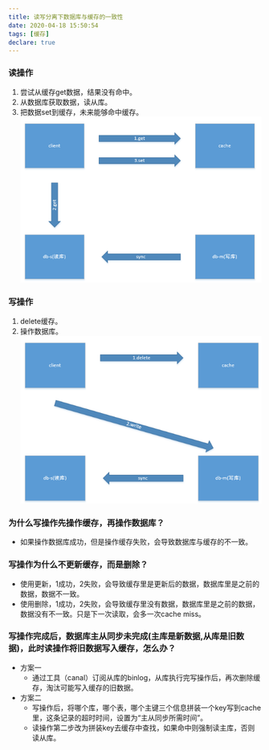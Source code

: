 ```yaml
---
title: 读写分离下数据库与缓存的一致性
date: 2020-04-18 15:50:54
tags: [缓存]
declare: true
---
```

### 读操作
1. 尝试从缓存get数据，结果没有命中。
2. 从数据库获取数据，读从库。
3. 把数据set到缓存，未来能够命中缓存。
![avatar](/images/cache/read.png)

### 写操作
1. delete缓存。
2. 操作数据库。
![avatar](/images/cache/write.png)

### 为什么写操作先操作缓存，再操作数据库？
+ 如果操作数据库成功，但是操作缓存失败，会导致数据库与缓存的不一致。

### 写操作为什么不更新缓存，而是删除？
+ 使用更新，1成功，2失败，会导致缓存里是更新后的数据，数据库里是之前的数据，数据不一致。
+ 使用删除，1成功，2失败，会导致缓存里没有数据，数据库里是之前的数据，数据没有不一致。只是下一次读取，会多一次cache miss。

### 写操作完成后，数据库主从同步未完成(主库是新数据,从库是旧数据)，此时读操作将旧数据写入缓存，怎么办？
+ 方案一
    * 通过工具（canal）订阅从库的binlog，从库执行完写操作后，再次删除缓存，淘汰可能写入缓存的旧数据。
+ 方案二
    * 写操作后，将哪个库，哪个表，哪个主键三个信息拼装一个key写到cache里，这条记录的超时时间，设置为“主从同步所需时间”。
    * 读操作第二步改为拼装key去缓存中查找，如果命中则强制读主库，否则读从库。
